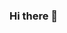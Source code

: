 <html>
  <head>
  </head>
  <body>

  <h1 align="center" id="text"></h1>
  <script>
  var i = 0;
  var text = "welcome to my profile";
  var speed = 50;
  function typeWriter() {
    if (i < text.length) {
      document.getElementById("text").innerHtml += txt.charAt(i);
      i++;
      setTimeout(typeWriter, speed);
    }
  }
</script>
  </body>
</html>




### Hi there 👋

<!--
**meproductive/meproductive** is a ✨ _special_ ✨ repository because its `README.md` (this file) appears on your GitHub profile.

Here are some ideas to get you started:

- 🔭 I’m currently working on ...
- 🌱 I’m currently learning ...
- 👯 I’m looking to collaborate on ...
- 🤔 I’m looking for help with ...
- 💬 Ask me about ...
- 📫 How to reach me: ...
- 😄 Pronouns: ...
- ⚡ Fun fact: ...
-->
